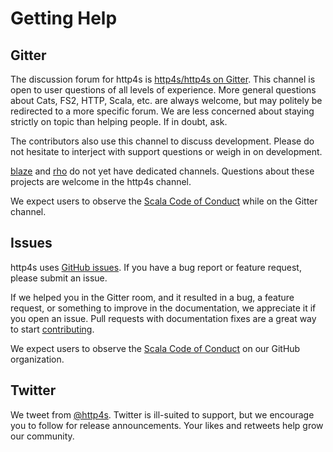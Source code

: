 
# Getting Help


## Gitter

The discussion forum for http4s is [http4s/http4s on Gitter][Gitter].
This channel is open to user questions of all levels of experience.
More general questions about Cats, FS2, HTTP, Scala, etc. are always
welcome, but may politely be redirected to a more specific forum.  We
are less concerned about staying strictly on topic than helping
people.  If in doubt, ask.

The contributors also use this channel to discuss development.  Please
do not hesitate to interject with support questions or weigh in on
development.

[blaze] and [rho] do not yet have dedicated channels.  Questions about
these projects are welcome in the http4s channel.

We expect users to observe the [Scala Code of Conduct] while on the Gitter
channel.

[Gitter]: https://gitter.im/http4s/http4s
[blaze]: https://github.com/http4s/blaze
[rho]: https://github.com/http4s/rho

## Issues

http4s uses [GitHub issues].  If you have a bug report or feature
request, please submit an issue.

If we helped you in the Gitter room, and it resulted in a bug, a
feature request, or something to improve in the documentation, we
appreciate it if you open an issue.  Pull requests with documentation
fixes are a great way to start [contributing].

We expect users to observe the [Scala Code of Conduct] on our GitHub
organization.

[GitHub issues]: https://github.com/http4s/http4s/issues
[contributing]: ../contributing/

## Twitter

We tweet from [@http4s].  Twitter is ill-suited to support, but we
encourage you to follow for release announcements.  Your likes and
retweets help grow our community.

[@http4s]: https://twitter.com/http4s
[Scala Code of Conduct]: ../code-of-conduct/

